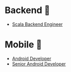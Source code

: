 # Backend 💾
- [Scala Backend Engineer](https://github.com/undo-insurance/careers/blob/master/backend-engineer.md)


# Mobile 📱
- [Android Developer](https://github.com/undo-insurance/careers/blob/master/android-developer.md)
- [Senior Android Developer](https://github.com/undo-insurance/careers/blob/master/senior-android-developer.md)
